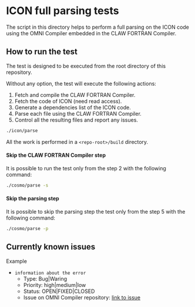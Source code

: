 # ICON full parsing tests
The script in this directory helps to perform a full parsing on the ICON
code using the OMNI Compiler embedded in the CLAW FORTRAN Compiler.

## How to run the test
The test is designed to be executed from the root directory of this repository.

Without any option, the test will execute the following actions:
1) Fetch and compile the CLAW FORTRAN Compiler.
2) Fetch the code of ICON (need read access).
3) Generate a dependencies list of the ICON code.
4) Parse each file using the CLAW FORTRAN Compiler.
5) Control all the resulting files and report any issues.

```bash
./icon/parse
```

All the work is performed in a `<repo-root>/build` directory.

#### Skip the CLAW FORTRAN Compiler step
It is possible to run the test only from the step 2 with the following command:
```bash
./cosmo/parse -s
```

#### Skip the parsing step
It is possible to skip the parsing step the test only from the step 5 with the following command:
```bash
./cosmo/parse -p
```

## Currently known issues
Example
* `information about the error`
  * Type: Bug|Waring
  * Priority: high|medium|low
  * Status: OPEN|FIXED|CLOSED
  * Issue on OMNI Compiler repository: [link to issue](https://github.com/omni-compiler/omni-compiler)
